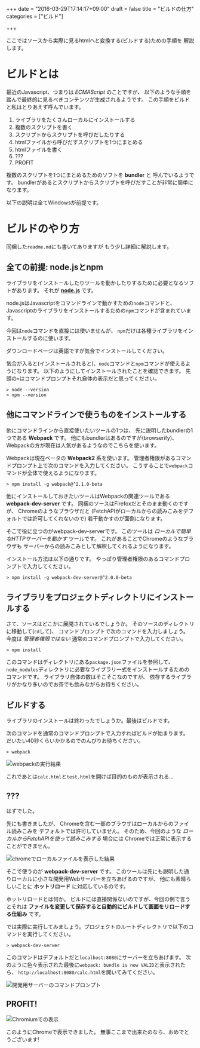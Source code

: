 +++
date = "2016-03-29T17:14:17+09:00"
draft = false
title = "ビルドの仕方"
categories = ["ビルド"]

+++

ここではソースから実際に見るhtmlへと変換する(ビルドする)ための手順を
解説します。

<!--more-->

# ビルドとは #

最近のJavascript、つまりは *ECMAScript* のことですが、
以下のような手順を踏んで最終的に見るべきコンテンツが生成されるようです。
この手順をビルドと私はとりあえず呼んでいます。

1. ライブラリをたくさんローカルにインストールする
1. 複数のスクリプトを書く
1. スクリプトからスクリプトを呼びだしたりする
1. htmlファイルから呼びだすスクリプトを1つにまとめる
1. htmlファイルを書く
1. ???
1. PROFIT

複数のスクリプトを1つにまとめるためのソフトを **bundler** と
呼んでいるようです。
bundlerがあるとスクリプトからスクリプトを呼びだすことが非常に簡単になります。

以下の説明は全てWindowsが前提です。

# ビルドのやり方 #

同梱した`readme.md`にも書いてありますが
もう少し詳細に解説します。

## 全ての前提: node.jsとnpm

ライブラリをインストールしたりツールを動かしたりするために必要となるソフトがあります。
それが **[node.js](https://nodejs.org/en/)** です。

node.jsはJavascriptをコマンドラインで動かすための`node`コマンドと、
Javascriptのライブラリをインストールするための`npm`コマンドが含まれています。

今回は`node`コマンドを直接には使いませんが、
`npm`だけは各種ライブラリをインストールするのに使います。

ダウンロードページは英語ですが気合でインストールしてください。

気合が入ると(インストールされると)、`node`コマンドと`npm`コマンドが使えるようになります。
以下のようにしてインストールされたことを確認できます。
先頭の`>`はコマンドプロンプトそれ自体の表示だと思ってください。

```
> node --version
> npm --version
```

## 他にコマンドラインで使うものをインストールする

他にコマンドラインから直接使いたいツールの1つは、
先に説明したbundlerの1つである **Webpack** です。
他にもbundlerはあるのですが(browserify)、
Webpackの方が現在は人気があるようなのでこちらを使います。

Webpackは現在ベータの **Webpack2** 系を使います。
管理者権限があるコマンドプロンプト上で次のコマンドを入力してください。
こうすることで`webpack`コマンドが全体で使えるようになります。

```
> npm install -g webpack@^2.1.0-beta
```

他にインストールしておきたいツールはWebpackの関連ツールである
**webpack-dev-server** です。
同梱のソースはFirefoxだとそのまま動くのですが、
Chromeのようなブラウザだと
(FetchAPIがローカルからの読みこみをデフォルトでは許可してくれないので)
若干動かすのが面倒になります。

そこで役に立つのがwebpack-dev-serverです。
このツールは *ローカルで簡単なHTTPサーバーを動かす* ツールです。
これがあることでChromeのようなブラウザも
サーバーからの読みこみとして解釈してくれるようになります。

インストール方法は以下の通りです。
やっぱり管理者権限のあるコマンドプロンプトで入力してください。

```
> npm install -g webpack-dev-server@^2.0.0-beta
```

## ライブラリをプロジェクトディレクトリにインストールする

さて、ソースはどこかに展開されているでしょうか。
そのソースのディレクトリに移動して(`cd`して)、
コマンドプロンプトで次のコマンドを入力しましょう。
今度は *管理者権限ではない* 通常のコマンドプロンプトで入力してください。

```
> npm install
```

このコマンドはディレクトリにある`package.json`ファイルを参照して、
`node_modules`ディレクトリに必要なライブラリ一式をインストールするための
コマンドです。
ライブラリ自体の数はそこそこなのですが、
依存するライブラリがかなり多いのでお茶でも飲みながらお待ちください。

## ビルドする

ライブラリのインストールは終わったでしょうか。最後はビルドです。

次のコマンドを通常のコマンドプロンプトで入力すればビルドが始まります。
だいたい40秒くらいかかるのでのんびりお待ちください。

```
> webpack
```

![webpackの実行結果](/img/webpack_built.png)

これであとは`calc.html`と`test.html`を開けば目的のものが表示される…

## ???

はずでした。

先にも書きましたが、
Chromeを含む一部のブラウザはローカルからのファイル読みこみを
デフォルトでは許可していません。
そのため、今回のような *ローカルからFetchAPIを使って読みこみする* 場合には
Chromeでは正常に表示することができません。

![chromeでローカルファイルを表示した結果](/img/chrome_local_failed.png)

そこで使うのが **webpack-dev-server** です。
このツールは先にも説明した通りローカルに小さな開発用Webサーバーを立ちあげるのですが、
他にも素晴らしいことに **ホットリロード** に対応しているのです。

ホットリロードとは何か。
ビルドには直接関係ないのですが、今回の例で言うとそれは
**ファイルを変更して保存すると自動的にビルドして画面をリロードする仕組み**
です。

では実際に実行してみましょう。プロジェクトのルートディレクトリで以下のコマンドを実行してください。

```
> webpack-dev-server
```

このコマンドはデフォルトだと`localhost:8080`にサーバーを立ちあげます。
次のように色々表示された最後に`webpack: bundle is now VALID`と表示されたら、
`http://localhost:8080/calc.html`を開いてみてください。

![開発用サーバーのコマンドプロンプト](/img/webpack_dev_server_valid.png)

## PROFIT!

![Chromiumでの表示](/img/webpack_display_result.png)

このようにChromeで表示できました。
無事ここまで出来たのなら、おめでとうございます!
